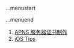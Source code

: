 ...menustart


...menuend


 1. [APNS 服务器证书制作](https://github.com/mebusy/notes/blob/master/dev_notes/ios/pushNotification.md)
 2. [iOS Tips](https://github.com/mebusy/notes/blob/master/dev_notes/ios/ios_tips.md)